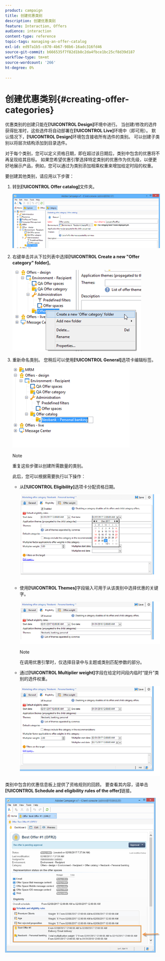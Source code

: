 ```yaml
---
product: campaign
title: 创建优惠类别
description: 创建优惠类别
feature: Interaction, Offers
audience: interaction
content-type: reference
topic-tags: managing-an-offer-catalog
exl-id: ed97a1b5-c870-4b67-98b6-16adc316fd46
source-git-commit: b666535f7f82d1b8c2da4fbce1bc25cf8d39d187
workflow-type: tm+mt
source-wordcount: '266'
ht-degree: 0%

---
```


# 创建优惠类别{#creating-offer-categories}



优惠类别的创建只能在&#x200B;**[!UICONTROL Design]**&#x200B;环境中进行。 当创建/修改的选件获得批准时，这些选件将自动部署在&#x200B;**[!UICONTROL Live]**&#x200B;环境中（即可用）。 默认情况下，**[!UICONTROL Design]**&#x200B;环境包含接收所有选件的类别。 可以创建子类别以将层次结构添加到目录选件。

对于每个类别，您可以定义资格日期，即在超过该日期后，类别中包含的优惠将不再呈现给其目标。 如果您希望优惠引擎选择特定类别的优惠作为优先级，以便更好地展示产品，例如，您可以通过为类别添加相乘权重来增加给定时段的权重。

要创建其他类别，请应用以下步骤：

1. 转到&#x200B;**[!UICONTROL Offer catalog]**&#x200B;文件夹。

   ![](assets/offer_cat_create_001.png)

1. 右键单击并从下拉列表中选择&#x200B;**[!UICONTROL Create a new "Offer category" folder]**。

   ![](assets/offer_cat_create_002.png)

1. 重新命名类别。 您稍后可以使用&#x200B;**[!UICONTROL General]**&#x200B;选项卡编辑标签。

   ![](assets/offer_cat_create_003.png)

   >[!NOTE]
   >
   >重复这些步骤以创建所需数量的类别。

   此后，您可以根据需要执行以下操作：

   * 从&#x200B;**[!UICONTROL Eligibility]**&#x200B;选项卡分配资格日期。

     ![](assets/offer_cat_create_004.png)

   * 使用&#x200B;**[!UICONTROL Themes]**&#x200B;字段输入可用于从该类别中选择优惠的关键字。

     ![](assets/offer_cat_create_005.png)

     >[!NOTE]
     >
     >在调用优惠引擎时，仅选择目录中与主题或类别匹配参数的部分。

   * 通过&#x200B;**[!UICONTROL Multiplier weight]**&#x200B;字段在给定时间段内临时“提升”类别的选件权重。

     ![](assets/offer_cat_create_006.png)

类别中包含的优惠信息板上提供了资格规则的回顾。 要查看其内容，请单击&#x200B;**[!UICONTROL Schedule and eligibility rules of the offer]**&#x200B;链接。

![](assets/offer_create_006.png)
